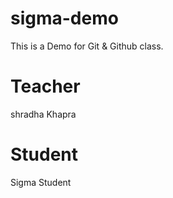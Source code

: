 # sigma-demo
This is a Demo for Git &amp; Github class.

# Teacher
shradha Khapra

# Student
Sigma Student

